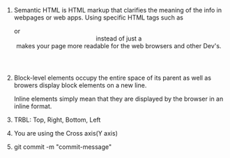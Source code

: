 1.  Semantic HTML is HTML markup that clarifies the meaning of the info in webpages or web apps. Using specific HTML tags such as <section> or <header> instead of just a <div> makes your page more readable for the web browsers and other Dev's.

2.  Block-level elements occupy the entire space of its parent as well as browers display block elements on a new line.

    Inline elements simply mean that they are displayed by the browser in an inline format.

3.  TRBL: Top, Right, Bottom, Left

4.  You are using the Cross axis(Y axis)

5.  git commit -m "commit-message"
